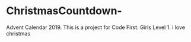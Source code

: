 # ChristmasCountdown-
Advent Calendar 2019. This is a project for Code First: Girls Level 1.
i love christmas